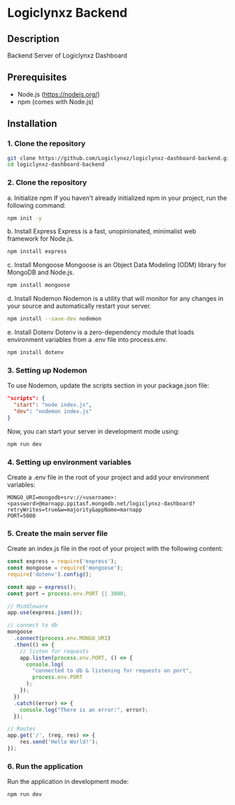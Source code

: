 # Logiclynxz Backend

## Description
Backend Server of Logiclynxz Dashboard

## Prerequisites
- Node.js (https://nodejs.org/)
- npm (comes with Node.js)

## Installation

### 1. Clone the repository
```bash
git clone https://github.com/Logiclynxz/logiclynxz-dashboard-backend.git
cd logiclynxz-dashboard-backend
```
### 2. Clone the repository
a. Initialize npm
If you haven't already initialized npm in your project, run the following command:
```bash
npm init -y
```
b. Install Express
Express is a fast, unopinionated, minimalist web framework for Node.js.
```bash
npm install express
```
c. Install Mongoose
Mongoose is an Object Data Modeling (ODM) library for MongoDB and Node.js.
```bash
npm install mongoose
```
d. Install Nodemon
Nodemon is a utility that will monitor for any changes in your source and automatically restart your server.
```bash
npm install --save-dev nodemon
```
e. Install Dotenv
Dotenv is a zero-dependency module that loads environment variables from a .env file into process.env.
```bash
npm install dotenv
```

### 3. Setting up Nodemon
To use Nodemon, update the scripts section in your package.json file:
```json
"scripts": {
  "start": "node index.js",
  "dev": "nodemon index.js"
}
```
Now, you can start your server in development mode using:
```bash
npm run dev
```
### 4. Setting up environment variables
Create a .env file in the root of your project and add your environment variables:
```env
MONGO_URI=mongodb+srv://<username>:<password>@marnapp.ppitasf.mongodb.net/logiclynxz-dashboard?retryWrites=true&w=majority&appName=marnapp
PORT=5000
```

### 5. Create the main server file
Create an index.js file in the root of your project with the following content:
```javascript
const express = require('express');
const mongoose = require('mongoose');
require('dotenv').config();

const app = express();
const port = process.env.PORT || 3000;

// Middleware
app.use(express.json());

// connect to db
mongoose
  .connect(process.env.MONGO_URI)
  .then(() => {
    // listen for requests
    app.listen(process.env.PORT, () => {
      console.log(
        "connected to db & listening for requests on port",
        process.env.PORT
      );
    });
  })
  .catch((error) => {
    console.log("There is an error:", error);
  });

// Routes
app.get('/', (req, res) => {
    res.send('Hello World!');
});


```
### 6. Run the application
Run the application in development mode:
```bash
npm run dev
```
